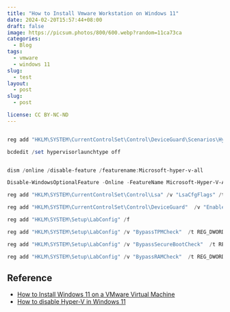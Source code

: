 ```yaml
---
title: "How to Install Vmware Workstation on Windows 11"
date: 2024-02-20T15:57:44+08:00
draft: false
image: https://picsum.photos/800/600.webp?random=11ca73ca
categories:
  - Blog
tags:
  - vmware
  - windows 11
slug:
  - test
layout: 
  - post
slug: 
  - post

license: CC BY-NC-ND
---
```



```powershell

reg add "HKLM\SYSTEM\CurrentControlSet\Control\DeviceGuard\Scenarios\HypervisorEnforcedCodeIntegrity" /v "Enabled" /t REG_DWORD /d 0 /f

bcdedit /set hypervisorlaunchtype off


dism /online /disable-feature /featurename:Microsoft-hyper-v-all

Disable-WindowsOptionalFeature -Online -FeatureName Microsoft-Hyper-V-All

reg add "HKLM\SYSTEM\CurrentControlSet\Control\Lsa" /v "LsaCfgFlags" /t REG_DWORD /d 0 /f

reg add "HKLM\SYSTEM\CurrentControlSet\Control\DeviceGuard"  /v "EnableVirtualizationBasedSecurity" /t REG_DWORD /d 0 /f

reg add "HKLM\SYSTEM\Setup\LabConfig" /f

reg add "HKLM\SYSTEM\Setup\LabConfig" /v "BypassTPMCheck"  /t REG_DWORD /d 1 /f

reg add "HKLM\SYSTEM\Setup\LabConfig" /v "BypassSecureBootCheck"  /t REG_DWORD /d 1 /f

reg add "HKLM\SYSTEM\Setup\LabConfig" /v "BypassRAMCheck"  /t REG_DWORD /d 1 /f

```

## Reference
  - [How to Install Windows 11 on a VMware Virtual Machine](https://woshub.com/install-windows-11-vmware-vm/)
  - [How to disable Hyper-V in Windows 11](https://www.xda-developers.com/disable-hyper-v-windows-11/)